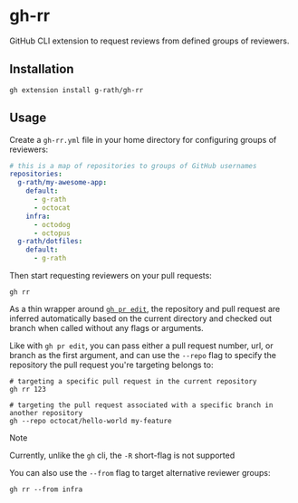 # gh-rr

GitHub CLI extension to request reviews from defined groups of reviewers.

## Installation

```shell
gh extension install g-rath/gh-rr
```

## Usage

Create a `gh-rr.yml` file in your home directory for configuring groups of
reviewers:

```yaml
# this is a map of repositories to groups of GitHub usernames
repositories:
  g-rath/my-awesome-app:
    default:
      - g-rath
      - octocat
    infra:
      - octodog
      - octopus
  g-rath/dotfiles:
    default:
      - g-rath
```

Then start requesting reviewers on your pull requests:

```shell
gh rr
```

As a thin wrapper around
[`gh pr edit`](https://cli.github.com/manual/gh_pr_edit), the repository and
pull request are inferred automatically based on the current directory and
checked out branch when called without any flags or arguments.

Like with `gh pr edit`, you can pass either a pull request number, url, or
branch as the first argument, and can use the `--repo` flag to specify the
repository the pull request you're targeting belongs to:

```shell
# targeting a specific pull request in the current repository
gh rr 123

# targeting the pull request associated with a specific branch in another repository
gh --repo octocat/hello-world my-feature
```

> [!NOTE]
>
> Currently, unlike the `gh` cli, the `-R` short-flag is not supported

You can also use the `--from` flag to target alternative reviewer groups:

```shell
gh rr --from infra
```
